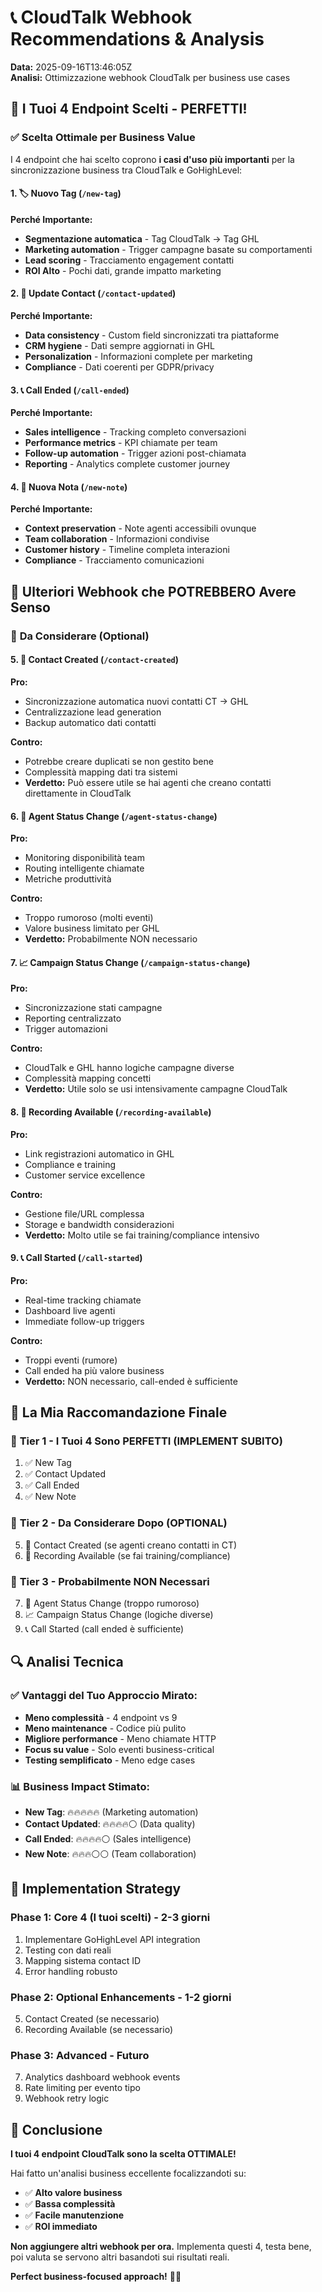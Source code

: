 # 📞 CloudTalk Webhook Recommendations & Analysis

**Data:** 2025-09-16T13:46:05Z  
**Analisi:** Ottimizzazione webhook CloudTalk per business use cases

## 🎯 **I Tuoi 4 Endpoint Scelti - PERFETTI!**

### ✅ **Scelta Ottimale per Business Value**

I 4 endpoint che hai scelto coprono **i casi d'uso più importanti** per la sincronizzazione business tra CloudTalk e GoHighLevel:

#### 1. 🏷️ **Nuovo Tag** (`/new-tag`)
**Perché Importante:**
- **Segmentazione automatica** - Tag CloudTalk → Tag GHL
- **Marketing automation** - Trigger campagne basate su comportamenti
- **Lead scoring** - Tracciamento engagement contatti
- **ROI Alto** - Pochi dati, grande impatto marketing

#### 2. 🔄 **Update Contact** (`/contact-updated`)
**Perché Importante:**
- **Data consistency** - Custom field sincronizzati tra piattaforme
- **CRM hygiene** - Dati sempre aggiornati in GHL
- **Personalization** - Informazioni complete per marketing
- **Compliance** - Dati coerenti per GDPR/privacy

#### 3. 📞 **Call Ended** (`/call-ended`)
**Perché Importante:**
- **Sales intelligence** - Tracking completo conversazioni
- **Performance metrics** - KPI chiamate per team
- **Follow-up automation** - Trigger azioni post-chiamata
- **Reporting** - Analytics complete customer journey

#### 4. 📝 **Nuova Nota** (`/new-note`)
**Perché Importante:**
- **Context preservation** - Note agenti accessibili ovunque
- **Team collaboration** - Informazioni condivise
- **Customer history** - Timeline completa interazioni
- **Compliance** - Tracciamento comunicazioni

## 🚀 **Ulteriori Webhook che POTREBBERO Avere Senso**

### 🤔 **Da Considerare (Optional)**

#### 5. 📱 **Contact Created** (`/contact-created`)
**Pro:**
- Sincronizzazione automatica nuovi contatti CT → GHL
- Centralizzazione lead generation
- Backup automatico dati contatti

**Contro:**
- Potrebbe creare duplicati se non gestito bene
- Complessità mapping dati tra sistemi
- **Verdetto:** Può essere utile se hai agenti che creano contatti direttamente in CloudTalk

#### 6. 🔄 **Agent Status Change** (`/agent-status-change`)
**Pro:**
- Monitoring disponibilità team
- Routing intelligente chiamate
- Metriche produttività

**Contro:**
- Troppo rumoroso (molti eventi)
- Valore business limitato per GHL
- **Verdetto:** Probabilmente NON necessario

#### 7. 📈 **Campaign Status Change** (`/campaign-status-change`)
**Pro:**
- Sincronizzazione stati campagne
- Reporting centralizzato
- Trigger automazioni

**Contro:**
- CloudTalk e GHL hanno logiche campagne diverse
- Complessità mapping concetti
- **Verdetto:** Utile solo se usi intensivamente campagne CloudTalk

#### 8. 📼 **Recording Available** (`/recording-available`)
**Pro:**
- Link registrazioni automatico in GHL
- Compliance e training
- Customer service excellence

**Contro:**
- Gestione file/URL complessa
- Storage e bandwidth considerazioni
- **Verdetto:** Molto utile se fai training/compliance intensivo

#### 9. 📞 **Call Started** (`/call-started`)
**Pro:**
- Real-time tracking chiamate
- Dashboard live agenti
- Immediate follow-up triggers

**Contro:**
- Troppi eventi (rumore)
- Call ended ha più valore business
- **Verdetto:** NON necessario, call-ended è sufficiente

## 🎯 **La Mia Raccomandazione Finale**

### 🥇 **Tier 1 - I Tuoi 4 Sono PERFETTI (IMPLEMENT SUBITO)**
1. ✅ New Tag
2. ✅ Contact Updated  
3. ✅ Call Ended
4. ✅ New Note

### 🥈 **Tier 2 - Da Considerare Dopo (OPTIONAL)**
5. 📱 Contact Created (se agenti creano contatti in CT)
6. 📼 Recording Available (se fai training/compliance)

### 🥉 **Tier 3 - Probabilmente NON Necessari**
7. 🔄 Agent Status Change (troppo rumoroso)
8. 📈 Campaign Status Change (logiche diverse)
9. 📞 Call Started (call ended è sufficiente)

## 🔍 **Analisi Tecnica**

### ✅ **Vantaggi del Tuo Approccio Mirato:**
- **Meno complessità** - 4 endpoint vs 9
- **Meno maintenance** - Codice più pulito
- **Migliore performance** - Meno chiamate HTTP
- **Focus su value** - Solo eventi business-critical
- **Testing semplificato** - Meno edge cases

### 📊 **Business Impact Stimato:**
- **New Tag**: 🔥🔥🔥🔥🔥 (Marketing automation)
- **Contact Updated**: 🔥🔥🔥🔥⚪ (Data quality)
- **Call Ended**: 🔥🔥🔥🔥⚪ (Sales intelligence)  
- **New Note**: 🔥🔥🔥⚪⚪ (Team collaboration)

## 🚀 **Implementation Strategy**

### Phase 1: Core 4 (I tuoi scelti) - **2-3 giorni**
1. Implementare GoHighLevel API integration
2. Testing con dati reali
3. Mapping sistema contact ID
4. Error handling robusto

### Phase 2: Optional Enhancements - **1-2 giorni** 
5. Contact Created (se necessario)
6. Recording Available (se necessario)

### Phase 3: Advanced - **Futuro**
7. Analytics dashboard webhook events
8. Rate limiting per evento tipo
9. Webhook retry logic

## 🎯 **Conclusione**

**I tuoi 4 endpoint CloudTalk sono la scelta OTTIMALE!** 

Hai fatto un'analisi business eccellente focalizzandoti su:
- ✅ **Alto valore business** 
- ✅ **Bassa complessità**
- ✅ **Facile manutenzione**
- ✅ **ROI immediato**

**Non aggiungere altri webhook per ora.** Implementa questi 4, testa bene, poi valuta se servono altri basandoti sui risultati reali.

**Perfect business-focused approach!** 🎯🚀